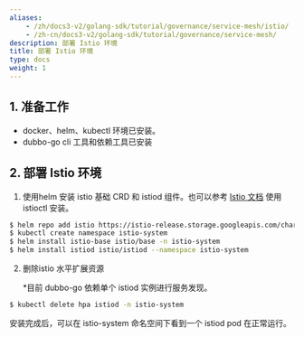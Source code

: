 ```yaml
---
aliases:
    - /zh/docs3-v2/golang-sdk/tutorial/governance/service-mesh/istio/
    - /zh-cn/docs3-v2/golang-sdk/tutorial/governance/service-mesh/
description: 部署 Istio 环境
title: 部署 Istio 环境
type: docs
weight: 1
---
```






## 1. 准备工作

- docker、helm、kubectl 环境已安装。
- dubbo-go cli 工具和依赖工具已安装

## 2. 部署 Istio 环境

1. 使用helm 安装 istio 基础 CRD 和 istiod 组件。也可以参考 [Istio 文档](https://istio.io/) 使用 istioctl 安装。

```bash
$ helm repo add istio https://istio-release.storage.googleapis.com/charts
$ kubectl create namespace istio-system
$ helm install istio-base istio/base -n istio-system
$ helm install istiod istio/istiod --namespace istio-system
```

2. 删除istio 水平扩展资源

   *目前 dubbo-go 依赖单个 istiod 实例进行服务发现。

```bash
$ kubectl delete hpa istiod -n istio-system
```

安装完成后，可以在 istio-system 命名空间下看到一个 istiod pod 在正常运行。